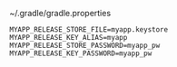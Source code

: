

~/.gradle/gradle.properties

    MYAPP_RELEASE_STORE_FILE=myapp.keystore
    MYAPP_RELEASE_KEY_ALIAS=myapp
    MYAPP_RELEASE_STORE_PASSWORD=myapp_pw
    MYAPP_RELEASE_KEY_PASSWORD=myapp_pw
